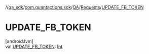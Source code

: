 //[qa_sdk](../../../../index.md)/[com.quantactions.sdk](../../index.md)/[QA](../index.md)/[Requests](index.md)/[UPDATE_FB_TOKEN](-u-p-d-a-t-e_-f-b_-t-o-k-e-n.md)

# UPDATE_FB_TOKEN

[androidJvm]\
val [UPDATE_FB_TOKEN](-u-p-d-a-t-e_-f-b_-t-o-k-e-n.md): [Int](https://kotlinlang.org/api/latest/jvm/stdlib/kotlin/-int/index.html)

